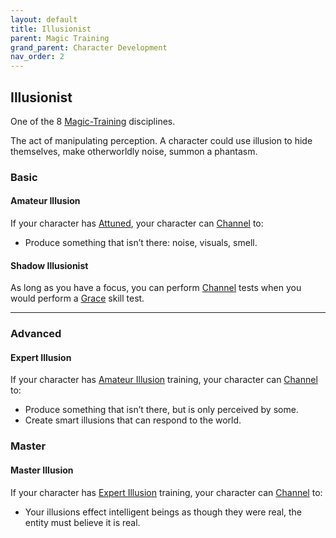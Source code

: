 ```yaml
---
layout: default
title: Illusionist
parent: Magic Training
grand_parent: Character Development
nav_order: 2
---
```

## Illusionist
One of the 8 [Magic-Training](Magic-Training) disciplines.

The act of manipulating perception. A character could use illusion to hide themselves, make otherworldly noise, summon a phantasm.

### Basic
#### Amateur Illusion
If your character has [Attuned](Magic-Training#Attuned), your character can [Channel](Channel) to:
* Produce something that isn’t there: noise, visuals, smell.

#### Shadow Illusionist
As long as you have a focus, you can perform [Channel](Channel) tests when you would perform a [Grace](Agility#Grace) skill test.

---
### Advanced

#### Expert Illusion
If your character has [Amateur Illusion](#Amateur%20Illusion) training, your character can [Channel](Channel) to:
* Produce something that isn’t there, but is only perceived by some. 
* Create smart illusions that can respond to the world.

### Master

#### Master Illusion
If your character has [Expert Illusion](#Expert%20Illusion) training, your character can [Channel](Channel) to:
* Your illusions effect intelligent beings as though they were real, the entity must believe it is real.
